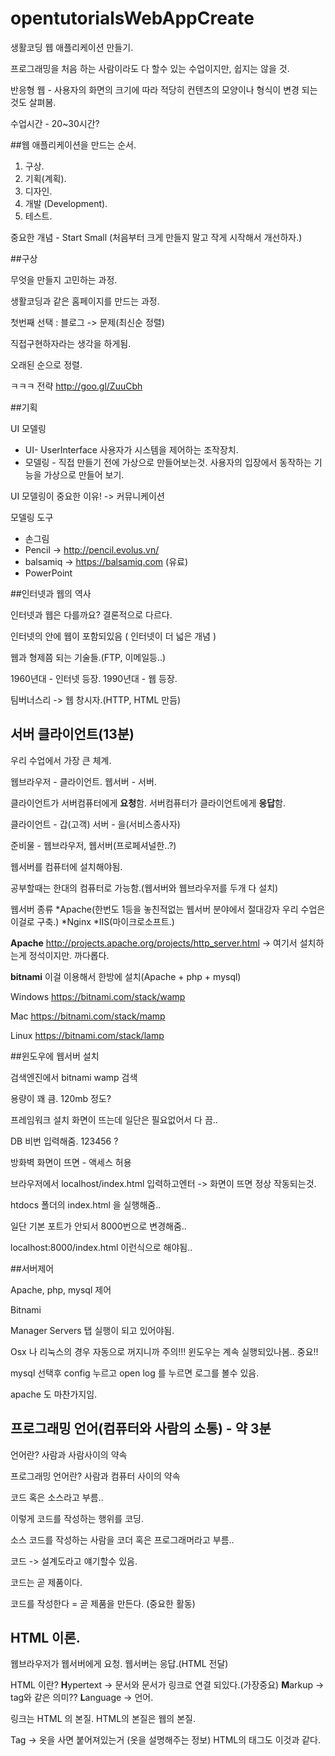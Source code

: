 # opentutorialsWebAppCreate
생활코딩 웹 애플리케이션 만들기.

프로그래밍을 처음 하는 사람이라도 다 할수 있는 수업이지만, 쉽지는 않을 것.

반응형 웹 - 사용자의 화면의 크기에 따라 적당히 컨텐츠의 모양이나 형식이 변경 되는 것도 살펴봄.

수업시간 - 20~30시간?


##웹 애플리케이션을 만드는 순서.

1. 구상.
2. 기획(계획).
3. 디자인.
4. 개발 (Development).
5. 테스트.

중요한 개념 - Start Small (처음부터 크게 만들지 말고 작게 시작해서 개선하자.)

##구상

무엇을 만들지 고민하는 과정.

생활코딩과 같은 홈페이지를 만드는 과정.

첫번째 선택 : 블로그 -> 문제(최신순 정렬)

직접구현하자라는 생각을 하게됨.

오래된 순으로 정렬.

ㅋㅋㅋ 전략 http://goo.gl/ZuuCbh

##기획

UI 모델링

* UI- UserInterface 사용자가 시스템을 제어하는 조작장치.
* 모델링 - 직접 만들기 전에 가상으로 만들어보는것. 사용자의 입장에서 동작하는 기능을 가상으로 만들어 보기.

UI 모델링이 중요한 이유! -> 커뮤니케이션

모델링 도구
* 손그림
* Pencil -> http://pencil.evolus.vn/
* balsamiq -> https://balsamiq.com (유료)
* PowerPoint


##인터넷과 웹의 역사

인터넷과 웹은 다를까요? 결론적으로 다르다.

인터넷의 안에 웹이 포함되있음 ( 인터넷이 더 넓은 개념 )

웹과 형제쯤 되는 기술들.(FTP, 이메일등..)

1960년대 - 인터넷 등장.
1990년대 - 웹 등장. 

팀버너스리 -> 웹 창시자.(HTTP, HTML 만듬)

## 서버 클라이언트(13분)

우리 수업에서 가장 큰 체계.

웹브라우저 - 클라이언트.
웹서버 - 서버.

클라이언트가 서버컴퓨터에게 **요청**함.
서버컴퓨터가 클라이언트에게 **응답**함.

클라이언트 - 갑(고객)
서버 - 을(서비스종사자)

준비물 - 웹브라우저, 웹서버(프로페셔널한..?)

웹서버를 컴퓨터에 설치해야됨.

공부할때는 한대의 컴퓨터로 가능함.(웹서버와 웹브라우저를 두개 다 설치)

웹서버 종류
*Apache(한번도 1등을 놓친적없는 웹서버 분야에서 절대강자 우리 수업은 이걸로 구축.)
*Nginx
*IIS(마이크로소프트.)

**Apache**
http://projects.apache.org/projects/http_server.html -> 여기서 설치하는게 정석이지만. 까다롭다.

**bitnami**
이걸 이용해서 한방에 설치(Apache + php + mysql)

Windows
https://bitnami.com/stack/wamp

Mac
https://bitnami.com/stack/mamp

Linux
https://bitnami.com/stack/lamp

##윈도우에 웹서버 설치

검색엔진에서 bitnami wamp 검색

용량이 꽤 큼. 120mb 정도?

프레임워크 설치 화면이 뜨는데 일단은 필요없어서 다 끔..

DB 비번 입력해줌. 123456 ?

방화벽 화면이 뜨면 - 액세스 허용

브라우저에서 localhost/index.html 입력하고엔터 -> 화면이 뜨면 정상 작동되는것.

htdocs 폴더의 index.html 을 실행해줌..

일단 기본 포트가 안되서 8000번으로 변경해줌..

localhost:8000/index.html 이런식으로 해야됨..

##서버제어

Apache, php, mysql 제어

Bitnami

Manager Servers 탭 실행이 되고 있어야됨.

Osx 나 리눅스의 경우 자동으로 꺼지니까 주의!!! 윈도우는 계속 실행되있나봄.. 중요!!

mysql 선택후 config 누르고 open log 를 누르면 로그를 볼수 있음.

apache 도 마찬가지임.

## 프로그래밍 언어(컴퓨터와 사람의 소통) - 약 3분

언어란? 사람과 사람사이의 약속

프로그래밍 언어란? 사람과 컴퓨터 사이의 약속

코드 혹은 소스라고 부름..

이렇게 코드를 작성하는 행위를 코딩.

소스 코드를 작성하는 사람을 코더 혹은 프로그래머라고 부름..

코드 -> 설계도라고 얘기할수 있음.

코드는 곧 제품이다.

코드를 작성한다 = 곧 제품을 만든다. (중요한 활동)

## HTML 이론.

웹브라우저가 웹서버에게 요청.
웹서버는 응답.(HTML 전달)

HTML 이란?
**H**ypertext -> 문서와 문서가 링크로 연결 되있다.(가장중요)
**M**arkup -> tag와 같은 의미??
**L**anguage -> 언어.

링크는 HTML 의 본질.
HTML의 본질은 웹의 본질.

Tag -> 옷을 사면 붙어져있는거 (옷을 설명해주는 정보)
HTML의 태그도 이것과 같다.